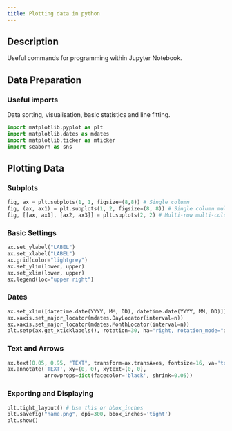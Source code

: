 ```yaml
---
title: Plotting data in python 
---
```


## Description
Useful commands for programming within Jupyter Notebook.

## Data Preparation
### Useful imports
Data sorting, visualisation, basic statistics and line fitting.
```python
import matplotlib.pyplot as plt
import matplotlib.dates as mdates
import matplotlib.ticker as mticker
import seaborn as sns
```

## Plotting Data
### Subplots
```python
fig, ax = plt.subplots(1, 1, figsize=(8,8)) # Single column
fig, (ax, ax1) = plt.subplots(1, 2, figsize=(8, 8)) # Single column multiple plots
fig, [[ax, ax1], [ax2, ax3]] = plt.suplots(2, 2) # Multi-row multi-column 
```

### Basic Settings
```python
ax.set_ylabel("LABEL")
ax.set_xlabel("LABEL")
ax.grid(color="lightgrey")
ax.set_ylim(lower, upper)
ax.set_xlim(lower, upper)
ax.legend(loc="upper right")
```

### Dates
```python
ax.set_xlim([datetime.date(YYYY, MM, DD), datetime.date(YYYY, MM, DD)])
ax.xaxis.set_major_locator(mdates.DayLocator(interval=n))
ax.xaxis.set_major_locator(mdates.MonthLocator(interval=n))
plt.setp(ax.get_xticklabels(), rotation=30, ha="right, rotation_mode="anchor")
```

### Text and Arrows
```python
ax.text(0.05, 0.95, "TEXT", transform=ax.transAxes, fontsize=16, va='top')
ax.annotate('TEXT', xy=(0, 0), xytext=(0, 0),
            arrowprops=dict(facecolor='black', shrink=0.05))
```

### Exporting and Displaying 
```python
plt.tight_layout() # Use this or bbox_inches
plt.savefig("name.png", dpi=300, bbox_inches='tight')
plt.show()
```


